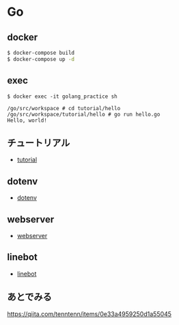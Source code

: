 # Go

## docker
```bash
$ docker-compose build
$ docker-compose up -d
```

## exec
```
$ docker exec -it golang_practice sh

/go/src/workspace # cd tutorial/hello
/go/src/workspace/tutorial/hello # go run hello.go
Hello, world!
```

## チュートリアル
- [tutorial](./workspace/tutorial)

## dotenv
- [dotenv](./workspace/dotenv)

## webserver
- [webserver](./workspace/webserver)

## linebot
- [linebot](./workspace/linebot)

## あとでみる
https://qiita.com/tenntenn/items/0e33a4959250d1a55045
